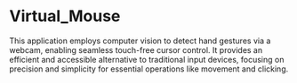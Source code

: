 # Virtual_Mouse
This application employs computer vision to detect hand gestures via a webcam, enabling seamless touch-free cursor control. It provides an efficient and accessible alternative to traditional input devices, focusing on precision and simplicity for essential operations like movement and clicking.
